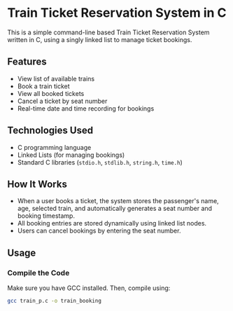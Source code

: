 # Train Ticket Reservation System in C

This is a simple command-line based Train Ticket Reservation System written in C, using a singly linked list to manage ticket bookings.

## Features

- View list of available trains
- Book a train ticket
- View all booked tickets
- Cancel a ticket by seat number
- Real-time date and time recording for bookings

## Technologies Used

- C programming language
- Linked Lists (for managing bookings)
- Standard C libraries (`stdio.h`, `stdlib.h`, `string.h`, `time.h`)

## How It Works

- When a user books a ticket, the system stores the passenger's name, age, selected train, and automatically generates a seat number and booking timestamp.
- All booking entries are stored dynamically using linked list nodes.
- Users can cancel bookings by entering the seat number.

## Usage

### Compile the Code

Make sure you have GCC installed. Then, compile using:

```bash
gcc train_p.c -o train_booking

